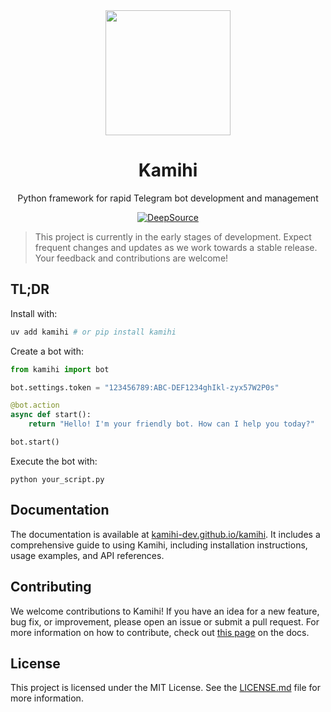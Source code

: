 <div align="center">
  <img src="https://api.iconify.design/flowbite:paper-plane-solid.svg?color=%231520A6" width="200" height="200">
  <h1>Kamihi</h1>
  <p>Python framework for rapid Telegram bot development and management</p>
    <a href="https://app.deepsource.com/gh/kamihi-dev/kamihi/" target="_blank"><img alt="DeepSource" title="DeepSource" src="https://app.deepsource.com/gh/kamihi-dev/kamihi.svg/?label=code+coverage&show_trend=false&token=XJwx56oI7k7Bm23vhsstts9q"/></a>
</div>

> This project is currently in the early stages of development. Expect frequent changes and updates as we work towards a stable release. Your feedback and contributions are welcome!

## TL;DR

Install with:
```sh
uv add kamihi # or pip install kamihi
```

Create a bot with:
```python
from kamihi import bot

bot.settings.token = "123456789:ABC-DEF1234ghIkl-zyx57W2P0s"

@bot.action
async def start():
    return "Hello! I'm your friendly bot. How can I help you today?"

bot.start()
```

Execute the bot with:
```
python your_script.py
```

## Documentation

The documentation is available at [kamihi-dev.github.io/kamihi](https://kamihi-dev.github.io/kamihi/). It includes a comprehensive guide to using Kamihi, including installation instructions, usage examples, and API references.

## Contributing

We welcome contributions to Kamihi! If you have an idea for a new feature, bug fix, or improvement, please open an 
issue or submit a pull request. For more information on how to contribute, check out [this page](https://kamihi-dev.github.io/kamihi/dev/) on the docs.

## License

This project is licensed under the MIT License. See the [LICENSE.md](LICENSE.md) file for more information.

